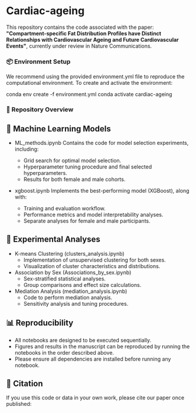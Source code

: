 # Cardiac-ageing

This repository contains the code associated with the paper:
**"Compartment-specific Fat Distribution Profiles have Distinct Relationships with Cardiovascular Ageing and Future Cardiovascular Events"**, currently under review in Nature Communications.

### 📦 Environment Setup

We recommend using the provided environment.yml file to reproduce the computational environment.
To create and activate the environment:

conda env create -f environment.yml
conda activate cardiac-ageing

### 📂 Repository Overview

## 🔬 Machine Learning Models
- ML_methods.ipynb
  Contains the code for model selection experiments, including:
  - Grid search for optimal model selection.
  - Hyperparameter tuning procedure and final selected hyperparameters.
  - Results for both female and male cohorts.

- xgboost.ipynb
  Implements the best-performing model (XGBoost), along with:
  - Training and evaluation workflow.
  - Performance metrics and model interpretability analyses.
  - Separate analyses for female and male participants.

## 🧪 Experimental Analyses

- K-means Clustering (clusters_analysis.ipynb)
  - Implementation of unsupervised clustering for both sexes.
  - Visualization of cluster characteristics and distributions.
- Association by Sex (Associations_by_sex.ipynb)
  - Sex-stratified statistical analyses.
  - Group comparisons and effect size calculations.
- Mediation Analysis (mediation_analysis.ipynb)
  - Code to perform mediation analysis.
  - Sensitivity analysis and tuning procedures.

## 📊 Reproducibility

- All notebooks are designed to be executed sequentially.
- Figures and results in the manuscript can be reproduced by running the notebooks in the order described above.
- Please ensure all dependencies are installed before running any notebook.

## 📜 Citation

If you use this code or data in your own work, please cite our paper once published:

